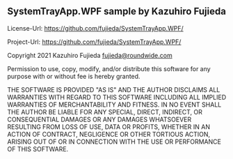 ## SystemTrayApp.WPF sample by Kazuhiro Fujieda 

License-Url: https://github.com/fujieda/SystemTrayApp.WPF/

Project-Url: https://github.com/fujieda/SystemTrayApp.WPF/

Copyright 2021 Kazuhiro Fujieda <fujieda@roundwide.com>
   
Permission to use, copy, modify, and/or distribute this software for any
purpose with or without fee is hereby granted.

THE SOFTWARE IS PROVIDED "AS IS" AND THE AUTHOR DISCLAIMS ALL WARRANTIES WITH
REGARD TO THIS SOFTWARE INCLUDING ALL IMPLIED WARRANTIES OF MERCHANTABILITY
AND FITNESS. IN NO EVENT SHALL THE AUTHOR BE LIABLE FOR ANY SPECIAL, DIRECT,
INDIRECT, OR CONSEQUENTIAL DAMAGES OR ANY DAMAGES WHATSOEVER RESULTING FROM
LOSS OF USE, DATA OR PROFITS, WHETHER IN AN ACTION OF CONTRACT, NEGLIGENCE OR
OTHER TORTIOUS ACTION, ARISING OUT OF OR IN CONNECTION WITH THE USE OR
PERFORMANCE OF THIS SOFTWARE.
 